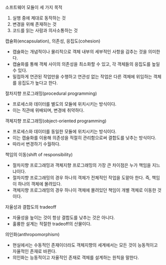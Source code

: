 소프트웨어 모듈이 세 가지 목적
1. 실행 중에 제대로 동작하는 것
2. 변경을 위해 존재하는 것
3. 코드를 읽는 사람과 의사소통하는 것


캡슐화(encapsulation), 의존성, 응집도(cohesion)
- 캡슐화는 개념적이나 물리적으로 객체 내부의 세부적인 사항을 감추는 것을 의미한다.
- 캡슐화를 통해 객체 사이의 의존성을 최소화할 수 있고, 각 객체들의 응집도를 높일 수 있다.
- 밀접하게 연관된 작업만을 수행하고 연관성 없는 작업은 다른 객체에 위임하는 객체를 응집도가 높다고 한다.


절차지향 프로그래밍(procedural programming)
- 프로세스와 데이터를 별도의 모듈에 위치시키는 방식이다.
- 이는 직관에 위배되며, 변경에 취약하다.


객체지향 프로그래밍(object-oriented programming)
- 프로세스와 데이터를 동일한 모듈에 위치시키는 방식이다.
- 이는 캡슐화를 이용해 의존성을 적절히 관리함으로써 결합도를 낮추는 방식이다.
- 따라서 변경하기 수월하다.


책임의 이동(shift of responsibility)
- 절차지향 프로그래밍과 객체지향 프로그래밍의 가장 큰 차이점은 누가 책임을 지느냐이다.
- 절차지향 프로그래밍의 경우 하나의 객체가 전체적인 작업을 도맡아 한다. 즉, 책임이 하나의 객체에 몰려있다.
- 객체지향 프로그래밍의 경우 하나이 객체에 몰려있던 책임이 개별 객체로 이동한 것이다.


자율성과 결합도의 tradeoff
- 자율성을 높이는 것이 항상 결합도를 낮추는 것은 아니다. 
- 훌륭한 설계는 적절한 tradeoff의 산물이다.


의인화(anthropomorphism)
- 현실에서는 수동적인 존재이더라도 객체지향의 세계에서는 모든 것이 능동적이고 자율적인 존재로 바뀐다.
- 의인화는 능동적이고 자율적인 존재로 객체를 설계하는 원칙을 말한다.